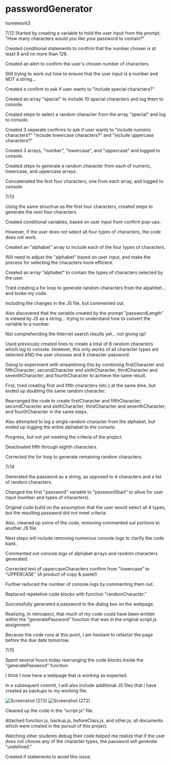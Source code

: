 # passwordGenerator
homework3

7/12
Started by creating a variable to hold the user input from the prompt, "How many characters would you like your password to contain?"

Created conditional statements to confirm that the number chosen is at least 8 and no more than 128.

Created an alert to confirm the user's chosen number of characters.

Still trying to work out how to ensure that the user input is a number and NOT a string...

Created a confirm to ask if user wants to "include special characters?"

Created an array "special" to include 10 special characters and log them to console.

Created steps to select a random character from the array "special" and log to console.

Created 3 seperate confirms to ask if user wants to "include numeric characters?" "include lowercase characters?" and "include uppercase characters?"

Created 3 arrays, "number", "lowercase", and "uppercase" and logged to console.

Created steps to generate a random character from each of numeric, lowercase, and uppercase arrays.

Concatenated the first four characters, one from each array, and logged to console.

7/13

Using the same structrue as the first four characters, created steps to generate the next four characters.

Created conditional variables, based on user input from confirm pop-ups.

However, if the user does not select all four types of characters, the code does not work.

Created an "alphabet" array to include each of the four types of characters.

Will need to adjust the "alphabet" based on user input, and make the process for selecting the characters more efficient.

Created an array "alphabet" to contain the types of characters selected by the user.

Tried creating a for loop to generate random characters from the alpahbet... and broke my code.

Including the changes in the JS file, but commented out.

Also discovered that the variable created by the prompt "passwordLength" is viewed by JS as a string... trying to understand how to convert the variable to a number.

Not comprehending the Internet search results yet... not giving up!

Used previously created lines to create a total of 8 random characters which log to console.  However, this only works of all character types are selected AND the user chooses and 8 character password.

Going to experiment with streamlining this by combining firstCharacter and fifthCharacter; secondCharacter and sixthCharacter; thirdCharacter and seventhCharacter; and fourthCharacter to achieve the same result.

First, tried creating first and fifth characters (etc.) at the same time, but ended up doubling the same random character.

Rearranged the code to create firstCharacter and fifthCharacter; secondCharacter and sixthCharacter; thirdCharacter and seventhCharacter; and fourthCharacter in the same steps.

Also attempted to log a single random character from the alphabet, but ended up logging the entire alphabet to the console.

Progress, but not yet meeting the criteria of the project.

Deactivated fifth through eighth characters.

Corrected the for loop to generate remaining random characters.

7/14

Generated the password as a string, as opposed to 4 characters and a list of random characters.

Changed the first "password" variable to "passwordStart" to allow for user input (number and types of characters).

Original code build on the assumption that the user would select all 4 types, but the resulting password did not meet criteria.

Also, cleaned up some of the code, removing commented out portions to another JS file.

Next steps will include removing numerous console.logs to clarify the code bank.

Commented out console.logs of alphabet arrays and random characters generated.

Corrected text of uppercaseCharacters confirm from "lowercase" to "UPPERCASE" (A product of copy & paste!)

Further reduced the number of console.logs by commenting them out.

Replaced repetetive code blocks with function "randomCharacter."


Successfully generated a password to the dialog box on the webpage.

Realizing, in retrospect, that much of my code could have been written within the "generatePassword" function that was in the original script.js assignment.

Because the code runs at this point, I am hesitant to refactor the page before the due date tomorrow.

7/15

Spent several hours today rearranging the code blocks inside the "generatePassword" function.

I think I now have a webpage that is working as expected.

In a subsequent commit, I will also include additional JS files that I have created as backups to my working file.

![Screenshot (273)](https://user-images.githubusercontent.com/62854999/87585081-7f431a00-c6ac-11ea-966d-167c809d44f0.png)
![Screenshot (272)](https://user-images.githubusercontent.com/62854999/87585114-8c600900-c6ac-11ea-87c5-a41bba2e95a6.png)

Cleaned up the code in the "script.js" file.

Attached function.js, backup.js, beforeClass.js, and other.js; all documents which were created in the pursuit of this project.

Watching other students debug their code helped me realize that if the user does not choose any of the character types, the password will generate "undefined."

Created if statements to avoid this issue.
